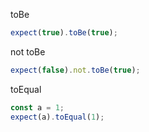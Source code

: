 toBe

```ts
expect(true).toBe(true);
```

not toBe
```ts
expect(false).not.toBe(true);
```

toEqual

```ts
const a = 1;
expect(a).toEqual(1);
```
